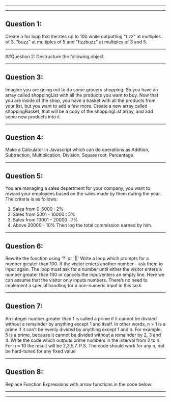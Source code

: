 ***
***
## Question 1:
Create a for loop that iterates up to 100 while outputting "fizz" at multiples of 3, "buzz" at multiples of 5 and
"fizzbuzz" at multiples of 3 and 5.
***
##Question 2:
Destructure the following object





***
## Question 3:
Imagine you are going out to do some grocery shopping.
So you have an array called shoppingList with all the products you want to buy.
Now that you are inside of the shop, you have a basket with all the products from your list, but you want to
add a few more.
Create a new array called shoppingBasket, that will be a copy of the shoppingList array, and add some
new products into it.
***
## Question 4:
Make a Calculator in Javascript which can do operations as Addtion, Subtraction, Multiplication, Division,
Square root, Percentage.
***
## Question 5:
You are managing a sales department for your company, you want to reward your employees based on
the sales made by them during the year.
The criteria is as follows:
1. Sales from 0-5000 : 2%
2. Sales from 5001 - 10000 : 5%
3. Sales from 10001 - 20000 : 7%
4. Above 20000 - 10%
Then log the total commission earned by him.
***
## Question 6:
Rewrite the function using '?' or '||'
Write a loop which prompts for a number greater than 100. If the visitor enters another number – ask them
to input again.
The loop must ask for a number until either the visitor enters a number greater than 100 or cancels the
input/enters an empty line.
Here we can assume that the visitor only inputs numbers. There’s no need to implement a special
handling for a non-numeric input in this task.
***
## Question 7:
An integer number greater than 1 is called a prime if it cannot be divided without a remainder by anything
except 1 and itself.
In other words, n > 1 is a prime if it can’t be evenly divided by anything except 1 and n.
For example, 5 is a prime, because it cannot be divided without a remainder by 2, 3 and 4.
Write the code which outputs prime numbers in the interval from 2 to n.
For n = 10 the result will be 2,3,5,7.
P.S. The code should work for any n, not be hard-tuned for any fixed value
***
## Question 8:
Replace Function Expressions with arrow functions in the code below:




***
***
